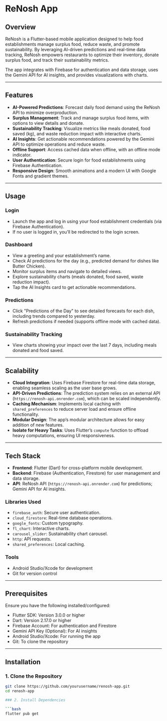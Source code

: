 # ReNosh App

## Overview

ReNosh is a Flutter-based mobile application designed to help food establishments manage surplus food, reduce waste, and promote sustainability. By leveraging AI-driven predictions and real-time data tracking, ReNosh empowers restaurants to optimize their inventory, donate surplus food, and track their sustainability metrics.

The app integrates with Firebase for authentication and data storage, uses the Gemini API for AI insights, and provides visualizations with charts.

---

## Features

- **AI-Powered Predictions**: Forecast daily food demand using the ReNosh API to minimize overproduction.
- **Surplus Management**: Track and manage surplus food items, with options to view details and donate.
- **Sustainability Tracking**: Visualize metrics like meals donated, food saved (kg), and waste reduction impact with interactive charts.
- **AI Insights**: Get actionable recommendations powered by the Gemini API to optimize operations and reduce waste.
- **Offline Support**: Access cached data when offline, with an offline mode indicator.
- **User Authentication**: Secure login for food establishments using Firebase Authentication.
- **Responsive Design**: Smooth animations and a modern UI with Google Fonts and gradient themes.

---

## Usage

### Login

- Launch the app and log in using your food establishment credentials (via Firebase Authentication).
- If no user is logged in, you’ll be redirected to the login screen.

### Dashboard

- View a greeting and your establishment’s name.
- Check AI predictions for the day (e.g., predicted demand for dishes like Butter Chicken).
- Monitor surplus items and navigate to detailed views.
- Explore sustainability charts (meals donated, food saved, waste reduction impact).
- Tap the AI Insights card to get actionable recommendations.

### Predictions

- Click "Predictions of the Day" to see detailed forecasts for each dish, including trends compared to yesterday.
- Refresh predictions if needed (supports offline mode with cached data).

### Sustainability Tracking

- View charts showing your impact over the last 7 days, including meals donated and food saved.

---

## Scalability

- **Cloud Integration**: Uses Firebase Firestore for real-time data storage, enabling seamless scaling as the user base grows.
- **API-Driven Predictions**: The prediction system relies on an external API (`https://renosh-api.onrender.com`), which can be scaled independently.
- **Caching Mechanism**: Implements local caching with `shared_preferences` to reduce server load and ensure offline functionality.
- **Modular Design**: The app’s modular architecture allows for easy addition of new features.
- **Isolate for Heavy Tasks**: Uses Flutter’s `compute` function to offload heavy computations, ensuring UI responsiveness.

---

## Tech Stack

- **Frontend**: Flutter (Dart) for cross-platform mobile development.
- **Backend**: Firebase (Authentication, Firestore) for user management and data storage.
- **API**: ReNosh API (`https://renosh-api.onrender.com`) for predictions; Gemini API for AI insights.

### Libraries Used

- `firebase_auth`: Secure user authentication.
- `cloud_firestore`: Real-time database operations.
- `google_fonts`: Custom typography.
- `fl_chart`: Interactive charts.
- `carousel_slider`: Sustainability chart carousel.
- `http`: API requests.
- `shared_preferences`: Local caching.

### Tools

- Android Studio/Xcode for development
- Git for version control

---

## Prerequisites

Ensure you have the following installed/configured:

- Flutter SDK: Version 3.0.0 or higher
- Dart: Version 2.17.0 or higher
- Firebase Account: For authentication and Firestore
- Gemini API Key (Optional): For AI insights
- Android Studio/Xcode: For running the app
- Git: To clone the repository

---

## Installation

### 1. Clone the Repository

```bash
git clone https://github.com/yourusername/renosh-app.git
cd renosh-app

### 2. Install Dependencies

```bash
flutter pub get
```